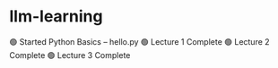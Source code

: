 # llm-learning
🟢 Started Python Basics – hello.py
🟢 Lecture 1 Complete
🟢 Lecture 2 Complete
🟢 Lecture 3 Complete